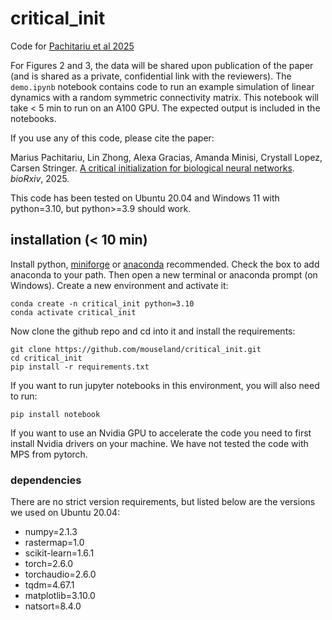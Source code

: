 # critical_init

Code for [Pachitariu et al 2025](https://www.biorxiv.org/content/10.1101/2025.01.10.632397v1)

For Figures 2 and 3, the data will be shared upon publication of the paper (and is shared as a private, confidential link with the reviewers). The `demo.ipynb` notebook contains code to run an example simulation of linear dynamics with a random symmetric connectivity matrix. This notebook will take < 5 min to run on an A100 GPU. The expected output is included in the notebooks.

If you use any of this code, please cite the paper:

Marius Pachitariu, Lin Zhong, Alexa Gracias, Amanda Minisi, Crystall Lopez, Carsen Stringer. [A critical initialization for biological neural networks](https://www.biorxiv.org/content/10.1101/2025.01.10.632397v1). *bioRxiv*, 2025.

This code has been tested on Ubuntu 20.04 and Windows 11 with python=3.10, but python>=3.9 should work.

## installation (< 10 min)

Install python, [miniforge](https://conda-forge.org/miniforge/) or [anaconda](https://docs.anaconda.com/anaconda/install/) recommended. Check the box to add anaconda to your path. Then open a new terminal or anaconda prompt (on Windows). Create a new environment and activate it:

```
conda create -n critical_init python=3.10
conda activate critical_init
```

Now clone the github repo and cd into it and install the requirements:

```
git clone https://github.com/mouseland/critical_init.git
cd critical_init
pip install -r requirements.txt
```

If you want to run jupyter notebooks in this environment, you will also need to run:

```
pip install notebook
```

If you want to use an Nvidia GPU to accelerate the code you need to first install Nvidia drivers on your machine. We have not tested the code with MPS from pytorch.

### dependencies

There are no strict version requirements, but listed below are the versions we used on Ubuntu 20.04:

- numpy=2.1.3
- rastermap=1.0
- scikit-learn=1.6.1
- torch=2.6.0
- torchaudio=2.6.0
- tqdm=4.67.1
- matplotlib=3.10.0
- natsort=8.4.0
